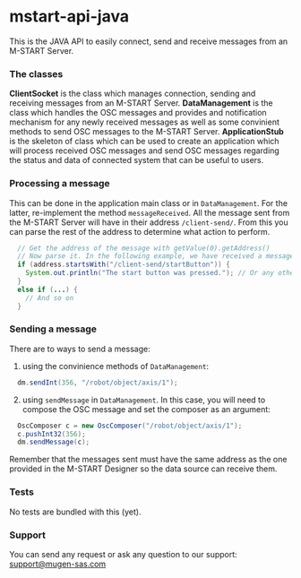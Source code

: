 # mstart-api-java
This is the JAVA API to easily connect, send and receive messages from an M-START Server.

### The classes
**ClientSocket** is the class which manages connection, sending and receiving messages from an M-START Server.
**DataManagement** is the class which handles the OSC messages and provides and notification mechanism for any newly received messages as well as some convinient methods to send OSC messages to the M-START Server.
**ApplicationStub** is the skeleton of class which can be used to create an application which will process received OSC messages and send OSC messages regarding the status and data of connected system that can be useful to users.

### Processing a message
This can be done in the application main class or in `DataManagement`. For the latter, re-implement the method `messageReceived`.
All the message sent from the M-START Server will have in their address `/client-send/`. From this you can parse the rest of the address to determine what action to perform.

```java
  // Get the address of the message with getValue(0).getAddress()
  // Now parse it. In the following example, we have received a message after the user pressed a button on its HMI
  if (address.startsWith("/client-send/startButton")) {
    System.out.println("The start button was pressed."); // Or any other operation you want to perform
  }
  else if (...) { 
    // And so on
  }
```

### Sending a message
There are to ways to send a message:
1. using the convinience methods of `DataManagement`:
```java
  dm.sendInt(356, "/robot/object/axis/1");
```
2. using `sendMessage` in `DataManagement`. In this case, you will need to compose the OSC message and set the composer as an argument:
```java
  OscComposer c = new OscComposer("/robot/object/axis/1");
  c.pushInt32(356);
  dm.sendMessage(c);
```

Remember that the messages sent must have the same address as the one provided in the M-START Designer so the data source can receive them.

### Tests
No tests are bundled with this (yet).

### Support
You can send any request or ask any question to our support: support@mugen-sas.com
